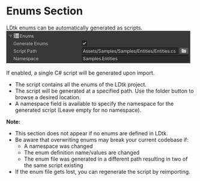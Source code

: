 # Enums Section

LDtk enums can be automatically generated as scripts.  
![Section](../../images/img_Unity_Section_Enums.png)



If enabled, a single C# script will be generated upon import.
- The script contains all the enums of the LDtk project.
- The script will be generated at a specified path. Use the folder button to browse a desired location.
- A namespace field is available to specify the namespace for the generated script (Leave empty for no namespace).

**Note:**  
- This section does not appear if no enums are defined in LDtk.
- Be aware that overwriting enums may break your current codebase if:
  - A namespace was changed
  - The enum definition name/values are changed
  - The enum file was generated in a different path resulting in two of the same script existing
- If the enum file gets lost, you can regenerate the script by reimporting.